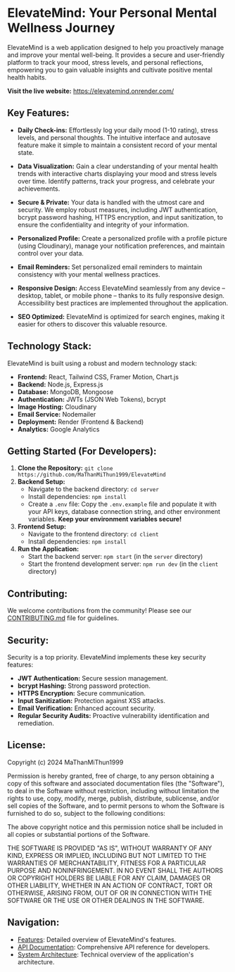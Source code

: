 # ElevateMind: Your Personal Mental Wellness Journey

ElevateMind is a web application designed to help you proactively manage and improve your mental well-being.  It provides a secure and user-friendly platform to track your mood, stress levels, and personal reflections, empowering you to gain valuable insights and cultivate positive mental health habits.

**Visit the live website:** https://elevatemind.onrender.com/


## Key Features:

* **Daily Check-ins:** Effortlessly log your daily mood (1-10 rating), stress levels, and personal thoughts.  The intuitive interface and autosave feature make it simple to maintain a consistent record of your mental state.

* **Data Visualization:**  Gain a clear understanding of your mental health trends with interactive charts displaying your mood and stress levels over time.  Identify patterns, track your progress, and celebrate your achievements.

* **Secure & Private:** Your data is handled with the utmost care and security.  We employ robust measures, including JWT authentication, bcrypt password hashing, HTTPS encryption, and input sanitization, to ensure the confidentiality and integrity of your information.

* **Personalized Profile:** Create a personalized profile with a profile picture (using Cloudinary), manage your notification preferences, and maintain control over your data.

* **Email Reminders:** Set personalized email reminders to maintain consistency with your mental wellness practices.

* **Responsive Design:** Access ElevateMind seamlessly from any device – desktop, tablet, or mobile phone – thanks to its fully responsive design.  Accessibility best practices are implemented throughout the application.

* **SEO Optimized:**  ElevateMind is optimized for search engines, making it easier for others to discover this valuable resource.


## Technology Stack:

ElevateMind is built using a robust and modern technology stack:

* **Frontend:** React, Tailwind CSS, Framer Motion, Chart.js
* **Backend:** Node.js, Express.js
* **Database:** MongoDB, Mongoose
* **Authentication:** JWTs (JSON Web Tokens), bcrypt
* **Image Hosting:** Cloudinary
* **Email Service:** Nodemailer
* **Deployment:** Render (Frontend & Backend)
* **Analytics:** Google Analytics


## Getting Started (For Developers):

1. **Clone the Repository:** `git clone https://github.com/MaThanMiThun1999/ElevateMind`
2. **Backend Setup:**
    * Navigate to the backend directory: `cd server`
    * Install dependencies: `npm install`
    * Create a `.env` file:  Copy the `.env.example` file and populate it with your API keys, database connection string, and other environment variables.  **Keep your environment variables secure!**
3. **Frontend Setup:**
    * Navigate to the frontend directory: `cd client`
    * Install dependencies: `npm install`
4. **Run the Application:**
    * Start the backend server: `npm start` (in the `server` directory)
    * Start the frontend development server: `npm run dev` (in the `client` directory)


## Contributing:

We welcome contributions from the community! Please see our [CONTRIBUTING.md](CONTRIBUTING.md) file for guidelines.


## Security:

Security is a top priority. ElevateMind implements these key security features:

* **JWT Authentication:** Secure session management.
* **bcrypt Hashing:** Strong password protection.
* **HTTPS Encryption:** Secure communication.
* **Input Sanitization:** Protection against XSS attacks.
* **Email Verification:** Enhanced account security.
* **Regular Security Audits:**  Proactive vulnerability identification and remediation.


## License:
Copyright (c) 2024 MaThanMiThun1999

Permission is hereby granted, free of charge, to any person obtaining a copy
of this software and associated documentation files (the "Software"), to deal
in the Software without restriction, including without limitation the rights
to use, copy, modify, merge, publish, distribute, sublicense, and/or sell
copies of the Software, and to permit persons to whom the Software is
furnished to do so, subject to the following conditions:

The above copyright notice and this permission notice shall be included in all
copies or substantial portions of the Software.

THE SOFTWARE IS PROVIDED "AS IS", WITHOUT WARRANTY OF ANY KIND, EXPRESS OR
IMPLIED, INCLUDING BUT NOT LIMITED TO THE WARRANTIES OF MERCHANTABILITY,
FITNESS FOR A PARTICULAR PURPOSE AND NONINFRINGEMENT. IN NO EVENT SHALL THE
AUTHORS OR COPYRIGHT HOLDERS BE LIABLE FOR ANY CLAIM, DAMAGES OR OTHER
LIABILITY, WHETHER IN AN ACTION OF CONTRACT, TORT OR OTHERWISE, ARISING FROM,
OUT OF OR IN CONNECTION WITH THE SOFTWARE OR THE USE OR OTHER DEALINGS IN THE
SOFTWARE.



## Navigation:

* [Features](Features.md):  Detailed overview of ElevateMind's features.
* [API Documentation](API.md): Comprehensive API reference for developers.
* [System Architecture](Architecture.md):  Technical overview of the application's architecture.